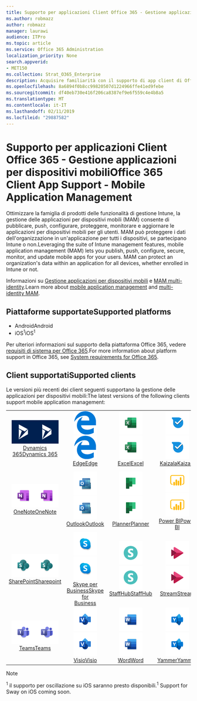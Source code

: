 ```yaml
---
title: Supporto per applicazioni Client Office 365 - Gestione applicazioni per dispositivi mobili
ms.author: robmazz
author: robmazz
manager: laurawi
audience: ITPro
ms.topic: article
ms.service: Office 365 Administration
localization_priority: None
search.appverid:
- MET150
ms.collection: Strat_O365_Enterprise
description: Acquisire familiarità con il supporto di app client di Office 365 per la gestione delle applicazioni per dispositivi mobili
ms.openlocfilehash: 8a6894f0b8cc99820507d1224966ffe41ed9febe
ms.sourcegitcommit: df40eb730e416f206ca8387ef9e6f559c4e4b8a5
ms.translationtype: MT
ms.contentlocale: it-IT
ms.lasthandoff: 02/11/2019
ms.locfileid: "29887582"
---
```

# <a name="office-365-client-app-support---mobile-application-management"></a><span data-ttu-id="5be8f-103">Supporto per applicazioni Client Office 365 - Gestione applicazioni per dispositivi mobili</span><span class="sxs-lookup"><span data-stu-id="5be8f-103">Office 365 Client App Support - Mobile Application Management</span></span>

<span data-ttu-id="5be8f-p101">Ottimizzare la famiglia di prodotti delle funzionalità di gestione Intune, la gestione delle applicazioni per dispositivi mobili (MAM) consente di pubblicare, push, configurare, proteggere, monitorare e aggiornare le applicazioni per dispositivi mobili per gli utenti. MAM può proteggere i dati dell'organizzazione in un'applicazione per tutti i dispositivi, se partecipano Intune o non.</span><span class="sxs-lookup"><span data-stu-id="5be8f-p101">Leveraging the suite of Intune management features, mobile application management (MAM) lets you publish, push, configure, secure, monitor, and update mobile apps for your users. MAM can protect an organization's data within an application for all devices, whether enrolled in Intune or not.</span></span>

<span data-ttu-id="5be8f-106">Informazioni su [Gestione applicazioni per dispositivi mobili](https://docs.microsoft.com/intune/mam-faq) e [MAM multi-identity](https://docs.microsoft.com/intune/app-protection-policy).</span><span class="sxs-lookup"><span data-stu-id="5be8f-106">Learn more about [mobile application management](https://docs.microsoft.com/intune/mam-faq) and [multi-identity MAM](https://docs.microsoft.com/intune/app-protection-policy).</span></span>

## <a name="supported-platforms"></a><span data-ttu-id="5be8f-107">Piattaforme supportate</span><span class="sxs-lookup"><span data-stu-id="5be8f-107">Supported platforms</span></span>

 - <span data-ttu-id="5be8f-108">Android</span><span class="sxs-lookup"><span data-stu-id="5be8f-108">Android</span></span>
 - <span data-ttu-id="5be8f-109">iOS<sup>1</sup></span><span class="sxs-lookup"><span data-stu-id="5be8f-109">iOS<sup>1</sup></span></span>

<span data-ttu-id="5be8f-110">Per ulteriori informazioni sul supporto della piattaforma Office 365, vedere [requisiti di sistema per Office 365](https://products.office.com/office-system-requirements).</span><span class="sxs-lookup"><span data-stu-id="5be8f-110">For more information about platform support in Office 365, see [System requirements for Office 365](https://products.office.com/office-system-requirements).</span></span>

## <a name="supported-clients"></a><span data-ttu-id="5be8f-111">Client supportati</span><span class="sxs-lookup"><span data-stu-id="5be8f-111">Supported clients</span></span>

<span data-ttu-id="5be8f-112">Le versioni più recenti dei client seguenti supportano la gestione delle applicazioni per dispositivi mobili:</span><span class="sxs-lookup"><span data-stu-id="5be8f-112">The latest versions of the following clients support mobile application management:</span></span>

| | | | | | |
|:---:|:---:|:---:|:---:|:---:|:---:|
| <span data-ttu-id="5be8f-113">![Icona Dynamics 365](media/o365-dynamics365-64x64.png)</span><span class="sxs-lookup"><span data-stu-id="5be8f-113">![Dynamics 365 icon](media/o365-dynamics365-64x64.png)</span></span> <br> [<span data-ttu-id="5be8f-114">Dynamics 365</span><span class="sxs-lookup"><span data-stu-id="5be8f-114">Dynamics 365</span></span>](https://dynamics.microsoft.com) | <span data-ttu-id="5be8f-115">![Icona di Edge](media/o365-edge-64x64.png)</span><span class="sxs-lookup"><span data-stu-id="5be8f-115">![Edge icon](media/o365-edge-64x64.png)</span></span> <br> [<span data-ttu-id="5be8f-116">Edge</span><span class="sxs-lookup"><span data-stu-id="5be8f-116">Edge</span></span>](https://www.microsoft.com/windows/microsoft-edge) | <span data-ttu-id="5be8f-117">![Icona Excel](media/o365-excel-64x64.png)</span><span class="sxs-lookup"><span data-stu-id="5be8f-117">![Excel icon](media/o365-excel-64x64.png)</span></span> <br> [<span data-ttu-id="5be8f-118">Excel</span><span class="sxs-lookup"><span data-stu-id="5be8f-118">Excel</span></span>](https://products.office.com/excel) | <span data-ttu-id="5be8f-119">![Icona Kaizala](media/o365-kaizala-64x64.png)</span><span class="sxs-lookup"><span data-stu-id="5be8f-119">![Kaizala icon](media/o365-kaizala-64x64.png)</span></span> <br> [<span data-ttu-id="5be8f-120">Kaizala</span><span class="sxs-lookup"><span data-stu-id="5be8f-120">Kaizala</span></span>](https://products.office.com/en/business/microsoft-kaizala) | <span data-ttu-id="5be8f-121">![OneDrive per icona Business](media/o365-OneDrive-64x64.png)</span><span class="sxs-lookup"><span data-stu-id="5be8f-121">![OneDrive for Business icon](media/o365-OneDrive-64x64.png)</span></span> <br> [<span data-ttu-id="5be8f-122">OneDrive</span><span class="sxs-lookup"><span data-stu-id="5be8f-122">OneDrive</span></span>](https://products.office.com/onedrive-for-business/online-cloud-storage)
| <span data-ttu-id="5be8f-123">![Icona di OneNote](media/o365-OneNote-64x64.png)</span><span class="sxs-lookup"><span data-stu-id="5be8f-123">![OneNote icon](media/o365-OneNote-64x64.png)</span></span> <br> [<span data-ttu-id="5be8f-124">OneNote</span><span class="sxs-lookup"><span data-stu-id="5be8f-124">OneNote</span></span>](https://products.office.com/onenote) | <span data-ttu-id="5be8f-125">![Icona di Outlook](media/o365-outlook-64x64.png)</span><span class="sxs-lookup"><span data-stu-id="5be8f-125">![Outlook icon](media/o365-outlook-64x64.png)</span></span> <br> [<span data-ttu-id="5be8f-126">Outlook</span><span class="sxs-lookup"><span data-stu-id="5be8f-126">Outlook</span></span>](https://products.office.com/outlook) | <span data-ttu-id="5be8f-127">![Icona di pianificazione](media/o365-planner-64x64.png)</span><span class="sxs-lookup"><span data-stu-id="5be8f-127">![Planner icon](media/o365-planner-64x64.png)</span></span> <br> [<span data-ttu-id="5be8f-128">Planner</span><span class="sxs-lookup"><span data-stu-id="5be8f-128">Planner</span></span>](https://products.office.com/business/task-management-software) | <span data-ttu-id="5be8f-129">![Icona PowerBI](media/o365-powerbi-64x64.png)</span><span class="sxs-lookup"><span data-stu-id="5be8f-129">![PowerBI icon](media/o365-powerbi-64x64.png)</span></span> <br> [<span data-ttu-id="5be8f-130">Power BI</span><span class="sxs-lookup"><span data-stu-id="5be8f-130">Power BI</span></span>](https://powerbi.microsoft.com) | <span data-ttu-id="5be8f-131">![Icona PowerPoint](media/o365-powerpoint-64x64.png)</span><span class="sxs-lookup"><span data-stu-id="5be8f-131">![PowerPoint icon](media/o365-powerpoint-64x64.png)</span></span> <br> [<span data-ttu-id="5be8f-132">PowerPoint</span><span class="sxs-lookup"><span data-stu-id="5be8f-132">PowerPoint</span></span>](https://products.office.com/powerpoint) |
| <span data-ttu-id="5be8f-133">![Icona di SharePoint](media/o365-sharepoint-64x64.png)</span><span class="sxs-lookup"><span data-stu-id="5be8f-133">![SharePoint icon](media/o365-sharepoint-64x64.png)</span></span> <br> [<span data-ttu-id="5be8f-134">SharePoint</span><span class="sxs-lookup"><span data-stu-id="5be8f-134">Sharepoint</span></span>](https://products.office.com/sharepoint) | <span data-ttu-id="5be8f-135">![Skype per icona Business](media/o365-skypeforbusiness-64x64.png)</span><span class="sxs-lookup"><span data-stu-id="5be8f-135">![Skype for Business icon](media/o365-skypeforbusiness-64x64.png)</span></span> <br> [<span data-ttu-id="5be8f-136">Skype per <br> Business</span><span class="sxs-lookup"><span data-stu-id="5be8f-136">Skype for <br> Business</span></span>](https://www.skype.com/business/) | <span data-ttu-id="5be8f-137">![Icona StaffHub](media/o365-staffhub-64x64.png)</span><span class="sxs-lookup"><span data-stu-id="5be8f-137">![StaffHub icon](media/o365-staffhub-64x64.png)</span></span> <br> [<span data-ttu-id="5be8f-138">StaffHub</span><span class="sxs-lookup"><span data-stu-id="5be8f-138">StaffHub</span></span>](https://products.office.com/microsoft-staffhub/staff-scheduling-software) | <span data-ttu-id="5be8f-139">![Icona di flusso](media/o365-stream-64x64.png)</span><span class="sxs-lookup"><span data-stu-id="5be8f-139">![Stream icon](media/o365-stream-64x64.png)</span></span> <br> [<span data-ttu-id="5be8f-140">Stream</span><span class="sxs-lookup"><span data-stu-id="5be8f-140">Stream</span></span>](https://stream.microsoft.com) | <span data-ttu-id="5be8f-141">![Icona sway](media/o365-sway-64x64.png)</span><span class="sxs-lookup"><span data-stu-id="5be8f-141">![Sway icon](media/o365-sway-64x64.png)</span></span> <br> [<span data-ttu-id="5be8f-142">Sway<sup>1</sup></span><span class="sxs-lookup"><span data-stu-id="5be8f-142">Sway<sup>1</sup></span></span>](https://sway.com)
| <span data-ttu-id="5be8f-143">![Icona di team](media/o365-teams-64x64.png)</span><span class="sxs-lookup"><span data-stu-id="5be8f-143">![Teams icon](media/o365-teams-64x64.png)</span></span> <br> [<span data-ttu-id="5be8f-144">Teams</span><span class="sxs-lookup"><span data-stu-id="5be8f-144">Teams</span></span>](https://products.office.com/microsoft-teams/group-chat-software) | <span data-ttu-id="5be8f-145">![Icona Visio](media/o365-visio-64x64.png)</span><span class="sxs-lookup"><span data-stu-id="5be8f-145">![Visio icon](media/o365-visio-64x64.png)</span></span> <br> [<span data-ttu-id="5be8f-146">Visio</span><span class="sxs-lookup"><span data-stu-id="5be8f-146">Visio</span></span>](https://products.office.com/visio/flowchart-software) | <span data-ttu-id="5be8f-147">![Icona Word](media/o365-word-64x64.png)</span><span class="sxs-lookup"><span data-stu-id="5be8f-147">![Word icon](media/o365-word-64x64.png)</span></span> <br> [<span data-ttu-id="5be8f-148">Word</span><span class="sxs-lookup"><span data-stu-id="5be8f-148">Word</span></span>](https://products.office.com/word) |<span data-ttu-id="5be8f-149">![Icona di Yammer](media/o365-yammer-64x64.png)</span><span class="sxs-lookup"><span data-stu-id="5be8f-149">![Yammer icon](media/o365-yammer-64x64.png)</span></span> <br> [<span data-ttu-id="5be8f-150">Yammer</span><span class="sxs-lookup"><span data-stu-id="5be8f-150">Yammer</span></span>](https://products.office.com/yammer/yammer-overview)

> [!NOTE]
> <span data-ttu-id="5be8f-151"><sup>1</sup> il supporto per oscillazione su iOS saranno presto disponibili.</span><span class="sxs-lookup"><span data-stu-id="5be8f-151"><sup>1</sup> Support for Sway on iOS coming soon.</span></span>